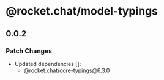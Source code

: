 # @rocket.chat/model-typings

## 0.0.2

### Patch Changes

- Updated dependencies []:
  - @rocket.chat/core-typings@6.3.0
